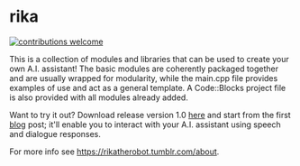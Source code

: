 # rika 

[![contributions welcome](https://img.shields.io/badge/contributions-welcome-brightgreen.svg?style=flat)](https://github.com/Trivalse/rika/issues)

This is a collection of modules and libraries that can be used to create your own A.I. assistant! The basic modules are coherently packaged together and are usually wrapped for modularity, while the main.cpp file provides examples of use and act as a general template. A Code::Blocks project file is also provided with all modules already added.

Want to try it out? Download release version 1.0 [here](https://github.com/Trivalse/rika/releases) and start from the first [blog](https://rikatherobot.tumblr.com/) post; it'll enable you to interact with your A.I. assistant using speech and dialogue responses.

For more info see https://rikatherobot.tumblr.com/about.
